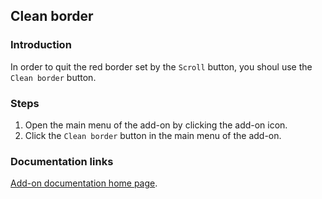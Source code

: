 ## Clean border 

### Introduction

In order to quit the red border set by the `Scroll` button, you shoul use the `Clean border` button.
 
### Steps

1. Open the main menu of the add-on by clicking the add-on icon.
2. Click the `Clean border` button in the main menu of the add-on.

### Documentation links

[Add-on documentation home page](https://cmoli.es/projects/check-iframe/introduction.html).
